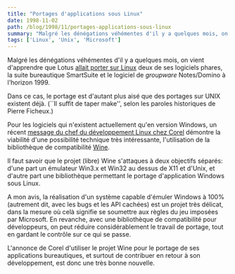 ```yaml
---
title: "Portages d'applications sous Linux"
date: 1998-11-02
path: /blog/1998/11/portages-applications-sous-linux
summary: "Malgré les dénégations véhémentes d'il y a quelques mois, on vient d'apprendre que Lotus allait porter sur Linux deux de ses logiciels phares, la suite bureautique SmartSuite et le logiciel de groupware Notes/Domino à l'horizon 1999."
tags: ['Linux', 'Unix', 'Microsoft']
---
```


<P>
Malgré les dénégations véhémentes d'il y a
quelques mois, on vient d'apprendre que Lotus <A HREF="http://www.infoworld.com/cgi-bin/displayStory.pl?981031.ehlotus.htm">allait porter sur Linux</A> deux de ses logiciels phares, la suite
bureautique SmartSuite et le logiciel de <EM>groupware</EM> Notes/Domino
à l'horizon 1999.
</P>

<P>
Dans ce cas, le portage est d'autant plus aisé que des portages sur UNIX
existent déjà. (``Il suffit de taper make'', selon les paroles historiques
de Pierre Ficheux.)
</P>

<P>
Pour les logiciels qui n'existent actuellement qu'en version Windows,
un récent <A HREF="http://lwn.net/daily/corel.html">message du chef
du développement Linux chez Corel</A> démontre la viabilité d'une
possibilité technique très intéressante, l'utilisation de la bibliothèque
de compatibilité <A HREF="http://www.winehq.com/">Wine</A>.
</P>

<P>
Il faut savoir que le projet (libre) Wine s'attaques à deux objectifs
séparés: d'une part un émulateur Win3.x et Win32 au dessus de X11
et d'Unix, et d'autre part une bibliothèque permettant le portage
d'application Windows sous Linux.
</P>

<P>
A mon avis, la réalisation d'un système capable d'émuler Windows à 100%
(autrement dit, avec les bugs et les API cachées) est un projet très
délicat, dans la mesure où celà signifie se soumettre aux règles du
jeu imposées par Microsoft. En revanche, avec une bibliothèque de
compatibilité pour développeurs, on peut réduire considérablement le
travail de portage, tout en gardant le contrôle sur ce qui se passe.
</P>

<P>
L'annonce de Corel d'utiliser le projet Wine pour le portage de ses
applications bureautiques, et surtout de contribuer en retour à son
développement, est donc une très bonne nouvelle.
</P>


